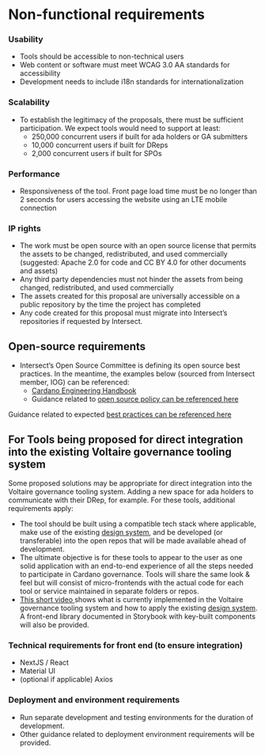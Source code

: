 # Non-functional requirements

### Usability

* Tools should be accessible to non-technical users
* Web content or software must meet WCAG 3.0 AA standards for accessibility
* Development needs to include i18n standards for internationalization

### Scalability

* To establish the legitimacy of the proposals, there must be sufficient participation. We expect tools would need to support at least:
  * 250,000 concurrent users if built for ada holders or GA submitters
  * 10,000 concurrent users if built for DReps
  * 2,000 concurrent users if built for SPOs

### Performance

* Responsiveness of the tool. Front page load time must be no longer than 2 seconds for users accessing the website using an LTE mobile connection

### IP rights

* The work must be open source with an open source license that permits the assets to be changed, redistributed, and used commercially (suggested: Apache 2.0 for code and CC BY 4.0 for other documents and assets)
* Any third party dependencies must not hinder the assets from being changed, redistributed, and used commercially
* The assets created for this proposal are universally accessible on a public repository by the time the project has completed
* Any code created for this proposal must migrate into Intersect’s repositories if requested by Intersect.

## Open-source requirements

* Intersect’s Open Source Committee is defining its open source best practices. In the meantime, the examples below (sourced from Intersect member, IOG) can be referenced:
  * [Cardano Engineering Handbook](https://github.com/input-output-hk/cardano-engineering-handbook/tree/main)
  * Guidance related to [open source policy can be referenced here](https://github.com/input-output-hk/cardano-engineering-handbook/tree/main/policy)

Guidance related to expected [best practices can be referenced here](https://github.com/input-output-hk/cardano-engineering-handbook/tree/main/practices)

## For Tools being proposed for direct integration into the existing Voltaire governance tooling system

Some proposed solutions may be appropriate for direct integration into the Voltaire governance tooling system. Adding a new space for ada holders to communicate with their DRep, for example.  For these tools, additional requirements apply:

* The tool should be built using a compatible tech stack where applicable, make use of the existing [design system](https://www.figma.com/file/8MJHuaTfHGLnuicZuXquA6/Voltaire-Design-System?type=design\&node-id=47%3A2\&mode=design\&t=z0giIZJfHLnZyDIy-1), and be developed (or transferable) into the open repos that will be made available ahead of development.
* The ultimate objective is for these tools to appear to the user as one solid application with an end-to-end experience of all the steps needed to participate in Cardano governance. Tools will share the same look & feel but will consist of micro-frontends with the actual code for each tool or service maintained in separate folders or repos.
* [This short video ](https://www.loom.com/share/36f328c87ea147c18221d90b2019ad97?sid=b308d27f-c94f-4377-9f4b-54e47494f70f)shows what is currently implemented in the Voltaire governance tooling system and how to apply the existing [design system](https://www.figma.com/file/8MJHuaTfHGLnuicZuXquA6/Voltaire-Design-System?type=design\&node-id=47%3A2\&mode=design\&t=z0giIZJfHLnZyDIy-1). A front-end library documented in Storybook with key-built components will also be provided.

### Technical requirements for front end (to ensure integration)

* NextJS / React
* Material UI
* (optional if applicable) Axios

### Deployment and environment requirements

* Run separate development and testing environments for the duration of development.
* Other guidance related to deployment environment requirements will be provided.
